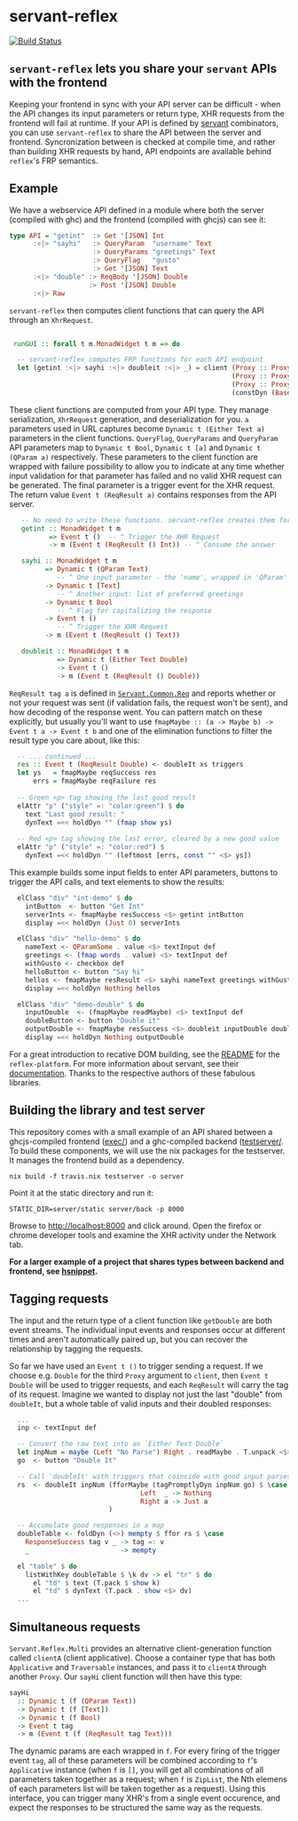 # servant-reflex

[![Build Status](https://travis-ci.org/imalsogreg/servant-reflex.svg?branch=master)](https://travis-ci.org/imalsogreg/servant-reflex)

## `servant-reflex` lets you share your `servant` APIs with the frontend

Keeping your frontend in sync with your API server can be difficult - when the
API changes its input parameters or return type, XHR requests from the
frontend will fail at runtime. If your API is defined by
[servant](https://haskell-servant.readthedocs.io) combinators, you can use
`servant-reflex` to share the API between the server and frontend.
Syncronization between is checked at compile time, and rather than building XHR
requests by hand, API endpoints are available behind `reflex`'s FRP semantics.


## Example

We have a webservice API defined in a module where both the server (compiled
with ghc) and the frontend (compiled with ghcjs) can see it:

```haskell
type API = "getint"  :> Get '[JSON] Int
      :<|> "sayhi"   :> QueryParam  "username" Text
                     :> QueryParams "greetings" Text
                     :> QueryFlag   "gusto"
                     :> Get '[JSON] Text
      :<|> "double" :> ReqBody '[JSON] Double
                    :> Post '[JSON] Double
      :<|> Raw
```

`servant-reflex` then computes client functions that can query the API through
an `XhrRequest`.

```haskell

 runGUI :: forall t m.MonadWidget t m => do

  -- servant-reflex computes FRP functions for each API endpoint
  let (getint :<|> sayhi :<|> doubleit :<|> _) = client (Proxy :: Proxy API)
                                                        (Proxy :: Proxy m)
                                                        (Proxy :: Proxy ())
                                                        (constDyn (BasePath "/"))
```

These client functions are computed from your API type. They manage
serialization, `XhrRequest` generation, and deserialization for you. `a`
parameters used in URL captures become `Dynamic t (Either Text a)` parameters
in the client functions. `QueryFlag`, `QueryParams` and `QueryParam` API
parameters map to `Dynamic t Bool`, `Dynamic t [a]` and `Dynamic t (QParam a)`
respectively. These parameters to the client function are wrapped with failure
possibility to allow you to indicate at any time whether input validation for
that parameter has failed and no valid XHR request can be generated. The final
parameter is a trigger event for the XHR request. The return value
`Event t (ReqResult a)` contains responses from the API server.

```haskell
   -- No need to write these functions. servant-reflex creates them for you!
   getint :: MonadWidget t m
          => Event t ()  -- ^ Trigger the XHR Request
          -> m (Event t (ReqResult () Int)) -- ^ Consume the answer

   sayhi :: MonadWidget t m
         => Dynamic t (QParam Text) 
            -- ^ One input parameter - the 'name', wrapped in 'QParam'
         -> Dynamic t [Text]
            -- ^ Another input: list of preferred greetings
         -> Dynamic t Bool
            -- ^ Flag for capitalizing the response
         -> Event t ()
            -- ^ Trigger the XHR Request
         -> m (Event t (ReqResult () Text))

   doubleit :: MonadWidget t m
            => Dynamic t (Either Text Double)
            -> Event t ()
            -> m (Event t (ReqResult () Double))
```

`ReqResult tag a` is defined in
[`Servant.Common.Req`](https://github.com/imalsogreg/servant-reflex/blob/6d866e338edb9bf6fd8f8d5083ff0187b4d8c0d2/src/Servant/Common/Req.hs#L40-L42)
and reports whether or not your request was sent (if validation fails, the
request won't be sent), and how decoding of the response went. You can pattern
match on these explicitly, but usually you'll want to use
`fmapMaybe :: (a -> Maybe b) -> Event t a -> Event t b` and one of the
elimination functions to filter the result type you care about, like this:

```haskell
  -- ... continued ...
  res :: Event t (ReqResult Double) <- doubleIt xs triggers
  let ys   = fmapMaybe reqSuccess res
      errs = fmapMaybe reqFailure res
  
  -- Green <p> tag showing the last good result 
  elAttr "p" ("style" =: "color:green") $ do
    text "Last good result: "
    dynText =<< holdDyn "" (fmap show ys)
    
  -- Red <p> tag showing the last error, cleared by a new good value
  elAttr "p" ("style" =: "color:red") $
    dynText =<< holdDyn "" (leftmost [errs, const "" <$> ys])
```

This example builds some input fields to enter API parameters, buttons to
trigger the API calls, and text elements to show the results:

```haskell
  elClass "div" "int-demo" $ do
    intButton  <- button "Get Int"
    serverInts <- fmapMaybe resSuccess <$> getint intButton
    display =<< holdDyn (Just 0) serverInts

  elClass "div" "hello-demo" $ do
    nameText <- QParamSome . value <$> textInput def
    greetings <- (fmap words . value) <$> textInput def
    withGusto <- checkbox def
    helloButton <- button "Say hi"
    hellos <- fmapMaybe resResult <$> sayhi nameText greetings withGusto helloButton
    display =<< holdDyn Nothing hellos

  elClass "div" "demo-double" $ do
    inputDouble  <- (fmapMaybe readMaybe) <$> textInput def
    doubleButton <- button "Double it"
    outputDouble <- fmapMaybe resSuccess <$> doubleit inputDouble doubleButton
    display =<< holdDyn Nothing outputDouble
```

For a great introduction to recative DOM building, see the
[README](https://github.com/reflex-frp/reflex-platform) for the
`reflex-platform`. For more information about servant, see their
[documentation](http://haskell-servant.readthedocs.io/en/stable/). Thanks to
the respective authors of these fabulous libraries.


## Building the library and test server

This repository comes with a small example of an API shared between a
ghcjs-compiled frontend
([exec/](https://github.com/imalsogreg/servant-reflex/tree/master/exec)) and a
ghc-compiled backend
([testserver/](https://github.com/imalsogreg/servant-reflex/tree/master/testserver).
To build these components, we will use the nix packages for the testserver. It
manages the frontend build as a dependency.

```
nix build -f travis.nix testserver -o server
```

Point it at the static directory and run it:

```
STATIC_DIR=server/static server/back -p 8000
```

Browse to [http://localhost:8000](http://localhost:8000) and click around.
Open the firefox or chrome developer tools and examine the XHR activity
under the Network tab.

**For a larger example of a project that shares types between backend and
frontend, see [hsnippet](https://github.com/mightybyte/hsnippet).**


## Tagging requests

The input and the return type of a client function like `getDouble` are both
event streams. The individual input events and responses occur at different
times and aren't automatically paired up, but you can recover the
relationship by tagging the requests.

So far we have used an `Event t ()` to trigger sending a request. If we choose
e.g. `Double` for the third `Proxy` argument to `client`, then `Event t Double`
will be used to trigger requests, and each `ReqResult` will carry the tag of
its request. Imagine we wanted to display not just the last "double" from
`doubleIt`, but a whole table of valid inputs and their doubled responses:

```haskell
  ...
  inp <- textInput def

  -- Convert the raw text into an `Either Text Double`
  let inpNum = maybe (Left "No Parse") Right . readMaybe . T.unpack <$> value inp
  go  <- button "Double It"

  -- Call 'doubleIt' with triggers that coincide with good input parses
  rs  <- doubleIt inpNum (fforMaybe (tagPromptlyDyn inpNum go) $ \case
                                 Left  _ -> Nothing
                                 Right a -> Just a
                         )

  -- Accumulate good responses in a map
  doubleTable <- foldDyn (<>) mempty $ ffor rs $ \case
    ResponseSuccess tag v _ -> tag =: v
    _                       -> mempty

  el "table" $ do
    listWithKey doubleTable $ \k dv -> el "tr" $ do
      el "td" $ text (T.pack $ show k)
      el "td" $ dynText (T.pack . show <$> dv)
  ...
```

## Simultaneous requests

`Servant.Reflex.Multi` provides an alternative client-generation function
called `clientA` (client applicative). Choose a container type that has both
`Applicative` and `Traversable` instances, and pass it to `clientA` through
another `Proxy`. Our `sayHi` client function will then have this type:

```haskell
sayHi
  :: Dynamic t (f (QParam Text))
  -> Dynamic t (f [Text])
  -> Dynamic t (f Bool)
  -> Event t tag
  -> m (Event t (f (ReqResult tag Text)))
```

The dynamic params are each wrapped in `f`. For every firing of the trigger
event `tag`, all of these parameters will be combined according to `f`'s
`Applicative` instance (when `f` is `[]`, you will get all combinations of
all parameters taken together as a request; when `f` is `ZipList`, the Nth
elemens of each parameters list will be taken together as a request). Using
this interface, you can trigger many XHR's from a single event occurence, and
expect the responses to be structured the same way as the requests.
